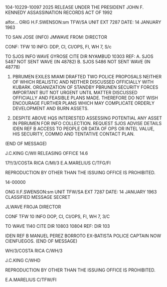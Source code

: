 104-10229-10097
2025 RELEASE UNDER THE PRESIDENT JOHN F. KENNEDY ASSASSINATION RECORDS ACT OF 1992

alfor...
ORIG H.F.SWENSON:sm
TFW/SA
UNIT
EXT 7287
DATE: 14 JANUARY 1963

TO SAN JOSE (INFO) JMWAVE
FROM: DIRECTOR

CONF: TFW 10
INFO: DDP, CI, CI/OPS, FI, WH 7, S/c

TO SJOS INFO WAVE
GYROSE CITE DIR
NYAMBUD 10303
REF: A. SJOS 5487 NOT SENT WAVE (IN 48782)
B. SJOS 5486 NOT SENT WAVE (IN 48778)

1. PBRUMEN EXILES MIAMI DRAFTED TWO POLICE PROPOSALS
NEITHER OF WHICH REALISTIC AND NEITHER DISCUSSED OFFICIALLY WITH
KUBARK. ORGANIZATION OF STANDBY PBRUNEN SECURITY FORCES IMPORTANT
BUT NOT URGENT UNTIL MATTER DISCUSSED OFFICIALLY AND FEASIBLE PLANS
MADE. THEREFORE DO NOT WISH ENCOURAGE FURTHER PLANS WHICH MAY
COMPLICATE ORDERLY DEVELOPMENT AND BURN ASSETS.

2. DESPITE ABOVE HQS INTERESTED ASSESSING POTENTIAL
ANY ASSET IN PBRUMEN FOR INFO COLLECTION. REQUEST SJOS ADVISE
DETAILS IDEN REF B ACCESS TO PEOPLE OR DATA OF OPS OR INTEL VALUE,
HIS SECURITY, COMMO AND TENTATIVE CONTACT PLAN.

(END OF MESSAGE)

J.C.KING
C/WII
RELEASING OFFICE 14.6

17!!/3/COSTA RICA
C/MI/3
E.A.MARELIUS
C/TFG/FI

REPRODUCTION BY OTHER THAN THE ISSUING OFFICE IS PROHIBITED.

14-00000

ONG II.F.SWENSON:sm
UNIT TFW/SA
EXT 7287
DATE: 14 JANUARY 1963
CLASSIFIED MESSAGE
SECRET

JLWAVE
FROJA DIRECTOR

CONF TFW 10
INFO DOP, CI, CI/OPS, FI, WH 7, 3/C

TO WAVE 1140 CITE DIR
10803 10804
REF: DIR 103

IDEN REF B MANUEL PEREZ BORROTO EX-BATISTA POLICE
CAPTAIN NOW CIENFUEGOS.
(END OF MESSAGE)

WH/3/COSTA RICA
C/WH/3

J.C.KING
C/WHD

REPRODUCTION BY OTHER THAN THE ISSUING OFFICE IS PROHIBITED.

E.A.MARELIUS
C/TFW/FI
